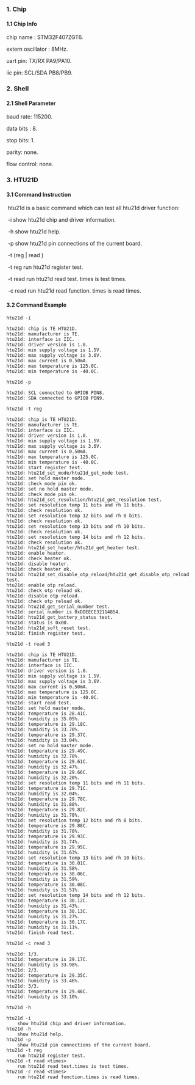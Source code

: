 ### 1. Chip

#### 1.1 Chip Info

chip name : STM32F407ZGT6.

extern oscillator : 8MHz.

uart pin: TX/RX PA9/PA10.

iic pin: SCL/SDA PB8/PB9.

### 2. Shell

#### 2.1 Shell Parameter

baud rate: 115200.

data bits : 8.

stop bits: 1.

parity: none.

flow control: none.

### 3. HTU21D

#### 3.1 Command Instruction

​           htu21d is a basic command which can test all htu21d driver function:

​           -i        show htu21d chip and driver information.

​           -h       show htu21d help.

​           -p       show htu21d pin connections of the current board.

​           -t (reg | read <times>)

​           -t reg        run htu21d register test.

​           -t read <times>       run htu21d read test. times is test times.

​           -c read <times>      run htu21d read function. times is read times.

#### 3.2 Command Example

```shell
htu21d -i

htu21d: chip is TE HTU21D.
htu21d: manufacturer is TE.
htu21d: interface is IIC.
htu21d: driver version is 1.0.
htu21d: min supply voltage is 1.5V.
htu21d: max supply voltage is 3.6V.
htu21d: max current is 0.50mA.
htu21d: max temperature is 125.0C.
htu21d: min temperature is -40.0C.
```

```shell
htu21d -p

htu21d: SCL connected to GPIOB PIN8.
htu21d: SDA connected to GPIOB PIN9.
```

```shell
htu21d -t reg

htu21d: chip is TE HTU21D.
htu21d: manufacturer is TE.
htu21d: interface is IIC.
htu21d: driver version is 1.0.
htu21d: min supply voltage is 1.5V.
htu21d: max supply voltage is 3.6V.
htu21d: max current is 0.50mA.
htu21d: max temperature is 125.0C.
htu21d: min temperature is -40.0C.
htu21d: start register test.
htu21d: htu21d_set_mode/htu21d_get_mode test.
htu21d: set hold master mode.
htu21d: check mode pin ok.
htu21d: set no hold master mode.
htu21d: check mode pin ok.
htu21d: htu21d_set_resolution/htu21d_get_resolution test.
htu21d: set resolution temp 11 bits and rh 11 bits.
htu21d: check resolution ok.
htu21d: set resolution temp 12 bits and rh 8 bits.
htu21d: check resolution ok.
htu21d: set resolution temp 13 bits and rh 10 bits.
htu21d: check resolution ok.
htu21d: set resolution temp 14 bits and rh 12 bits.
htu21d: check resolution ok.
htu21d: htu21d_set_heater/htu21d_get_heater test.
htu21d: enable heater.
htu21d: check heater ok.
htu21d: disable heater.
htu21d: check heater ok.
htu21d: htu21d_set_disable_otp_reload/htu21d_get_disable_otp_reload test.
htu21d: enable otp reload.
htu21d: check otp reload ok.
htu21d: disable otp reload.
htu21d: check otp reload ok.
htu21d: htu21d_get_serial_number test.
htu21d: serial number is 0xDDEECE32114854.
htu21d: htu21d_get_battery_status test.
htu21d: status is 0x00.
htu21d: htu21d_soft_reset test.
htu21d: finish register test.
```

```shell
htu21d -t read 3

htu21d: chip is TE HTU21D.
htu21d: manufacturer is TE.
htu21d: interface is IIC.
htu21d: driver version is 1.0.
htu21d: min supply voltage is 1.5V.
htu21d: max supply voltage is 3.6V.
htu21d: max current is 0.50mA.
htu21d: max temperature is 125.0C.
htu21d: min temperature is -40.0C.
htu21d: start read test.
htu21d: set hold master mode.
htu21d: temperature is 28.41C.
htu21d: humidity is 35.05%.
htu21d: temperature is 29.18C.
htu21d: humidity is 33.70%.
htu21d: temperature is 29.37C.
htu21d: humidity is 33.04%.
htu21d: set no hold master mode.
htu21d: temperature is 29.49C.
htu21d: humidity is 32.78%.
htu21d: temperature is 29.61C.
htu21d: humidity is 32.47%.
htu21d: temperature is 29.66C.
htu21d: humidity is 32.20%.
htu21d: set resolution temp 11 bits and rh 11 bits.
htu21d: temperature is 29.71C.
htu21d: humidity is 32.04%.
htu21d: temperature is 29.78C.
htu21d: humidity is 31.88%.
htu21d: temperature is 29.82C.
htu21d: humidity is 31.78%.
htu21d: set resolution temp 12 bits and rh 8 bits.
htu21d: temperature is 29.88C.
htu21d: humidity is 31.78%.
htu21d: temperature is 29.93C.
htu21d: humidity is 31.74%.
htu21d: temperature is 29.95C.
htu21d: humidity is 31.63%.
htu21d: set resolution temp 13 bits and rh 10 bits.
htu21d: temperature is 30.01C.
htu21d: humidity is 31.58%.
htu21d: temperature is 30.06C.
htu21d: humidity is 31.59%.
htu21d: temperature is 30.08C.
htu21d: humidity is 31.51%.
htu21d: set resolution temp 14 bits and rh 12 bits.
htu21d: temperature is 30.12C.
htu21d: humidity is 31.43%.
htu21d: temperature is 30.13C.
htu21d: humidity is 31.27%.
htu21d: temperature is 30.17C.
htu21d: humidity is 31.11%.
htu21d: finish read test.
```

```shell
htu21d -c read 3

htu21d: 1/3.
htu21d: temperature is 29.17C.
htu21d: humidity is 33.98%.
htu21d: 2/3.
htu21d: temperature is 29.35C.
htu21d: humidity is 33.46%.
htu21d: 3/3.
htu21d: temperature is 29.46C.
htu21d: humidity is 33.10%.
```

```shell
htu21d -h

htu21d -i
	show htu21d chip and driver information.
htu21d -h
	show htu21d help.
htu21d -p
	show htu21d pin connections of the current board.
htu21d -t reg
	run htu21d register test.
htu21d -t read <times>
	run htu21d read test.times is test times.
htu21d -c read <times>
	run htu21d read function.times is read times.
```


